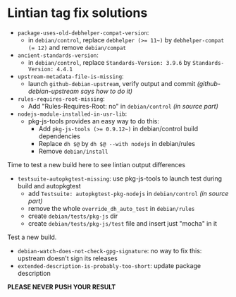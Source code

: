 # Lintian tag fix solutions

 * `package-uses-old-debhelper-compat-version`:
   * in `debian/control`, replace `debhelper (>= 11~)` by `debhelper-compat (= 12)` and remove `debian/compat`
 * `ancient-standards-version`:
   * in `debian/control`, replace `Standards-Version: 3.9.6` by `Standards-Version: 4.4.1`
 * `upstream-metadata-file-is-missing`:
   * launch `github-debian-upstream`, verify output and commit _(github-debian-upstream says how to do it)_
 * `rules-requires-root-missing`:
   * Add "Rules-Requires-Root: no" in `debian/control` _(in source part)_
 * `nodejs-module-installed-in-usr-lib`:
   * pkg-js-tools provides an easy way to do this:
     * Add `pkg-js-tools (>= 0.9.12~)` in debian/control build dependencies
     * Replace `dh $@` by `dh $@ --with nodejs` in debian/rules
     * Remove `debian/install`

Time to test a new build here to see lintian output differences

 * `testsuite-autopkgtest-missing`: use pkg-js-tools to launch test during build and autopkgtest
   * add `Testsuite: autopkgtest-pkg-nodejs` in `debian/control` _(in source part)_
   * remove the whole `override_dh_auto_test` in `debian/rules`
   * create `debian/tests/pkg-js` dir
   * create `debian/tests/pkg-js/test` file and insert just "mocha" in it

Test a new build.

 * `debian-watch-does-not-check-gpg-signature`: no way to fix this: upstream doesn't sign its releases
 * `extended-description-is-probably-too-short`: update package description

**PLEASE NEVER PUSH YOUR RESULT**
